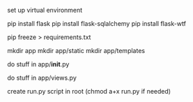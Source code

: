 set up virtual environment

pip install flask
pip install flask-sqlalchemy
pip install flask-wtf

pip freeze > requirements.txt

mkdir app
mkdir app/static
mkdir app/templates

do stuff in app/__init__.py

do stuff in app/views.py

create run.py script in root (chmod a+x run.py if needed)
